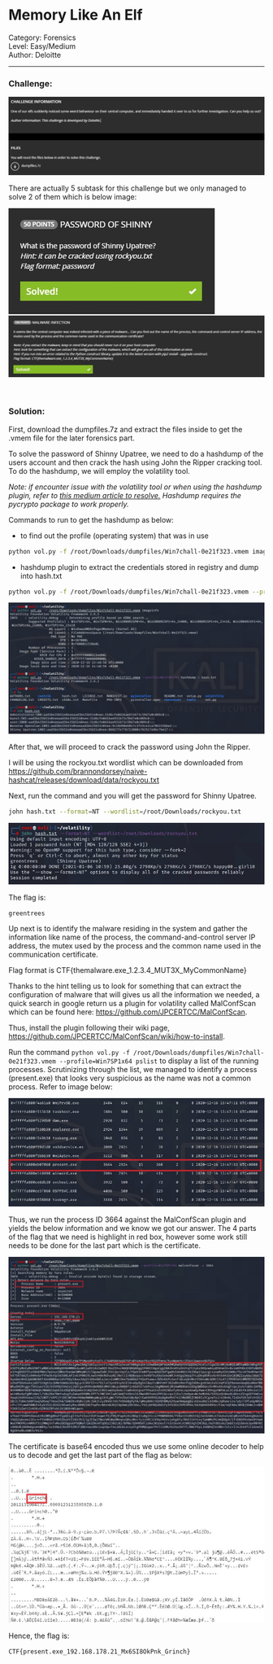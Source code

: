 # Memory Like An Elf
Category: Forensics  
Level: Easy/Medium  
Author: Deloitte

---

### Challenge:

![](./img/1-desc.jpg)

There are actually 5 subtask for this challenge but we only managed to solve 2 of them which is below image:

![](./img/2-passwd_upatree.jpg)
![](./img/3-malware_infection.jpg)

<br/>

### Solution:

First, download the dumpfiles.7z and extract the files inside to get the .vmem file for the later forensics part.

To solve the password of Shinny Upatree, we need to do a hashdump of the users account and then crack the hash using John the Ripper cracking tool. To do the hashdump, we will employ the volatility tool.

*Note: if encounter issue with the volatility tool or when using the hashdump plugin, refer to [this medium article to resolve.](https://alvinisonline.medium.com/volatility-importerror-no-module-named-crypto-hash-e515092fd8e3) Hashdump requires the pycrypto package to work properly.* 

Commands to run to get the hashdump as below:

- to find out the profile (operating system) that was in use
```bash
python vol.py -f /root/Downloads/dumpfiles/Win7chall-0e21f323.vmem imageinfo
```


- hashdump plugin to extract the credentials stored in registry and dump into hash.txt
```bash
python vol.py -f /root/Downloads/dumpfiles/Win7chall-0e21f323.vmem --profile=Win7SP1x64 hashdump > hash.txt
```

![](./img/4-volatility.jpg)

After that, we will proceed to crack the password using John the Ripper.

I will be using the rockyou.txt wordlist which can be downloaded from https://github.com/brannondorsey/naive-hashcat/releases/download/data/rockyou.txt

Next, run the command and you will get the password for Shinny Upatree.

```bash
john hash.txt --format=NT --wordlist=/root/Downloads/rockyou.txt
```

![](./img/5-john-hash.jpg)

The flag is:
```
greentrees
```


Up next is to identify the malware residing in the system and gather the information like name of the process, the command-and-control server IP address, the mutex used by the process and the common name used in the communication certificate. 

Flag format is CTF{themalware.exe_1.2.3.4_MUT3X_MyCommonName}

Thanks to the hint telling us to look for something that can extract the configuration of malware that will gives us all the information we needed, a quick search in google return us a plugin for volatility called MalConfScan which can be found here: https://github.com/JPCERTCC/MalConfScan.

Thus, install the plugin following their wiki page, https://github.com/JPCERTCC/MalConfScan/wiki/how-to-install.

Run the command `python vol.py -f /root/Downloads/dumpfiles/Win7chall-0e21f323.vmem --profile=Win7SP1x64 pslist` to display a list of the running processes. Scrutinizing through the list, we managed to identify a process (present.exe) that looks very suspicious as the name was not a common process. Refer to image below:

![](./img/6-pslist.jpg)

Thus, we run the process ID 3664 against the MalConfScan plugin and yields the below information and we know we got our answer. The 4 parts of the flag that we need is highlight in red box, however some work still needs to be done for the last part which is the certificate. 

![](./img/7-malconfscan.jpg)

The certificate is base64 encoded thus we use some online decoder to help us to decode and get the last part of the flag as below:

![](./img/8-Grinch.jpg)


Hence, the flag is:
```
CTF{present.exe_192.168.178.21_Mx6SI8OkPnk_Grinch}
```